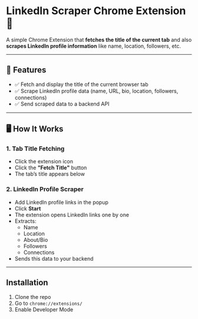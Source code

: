 # LinkedIn Scraper Chrome Extension 🚀

A simple Chrome Extension that **fetches the title of the current tab** and also **scrapes LinkedIn profile information** like name, location, followers, etc.

---

## 🔧 Features

- ✅ Fetch and display the title of the current browser tab  
- ✅ Scrape LinkedIn profile data (name, URL, bio, location, followers, connections)  
- ✅ Send scraped data to a backend API

---

## 🖥️ How It Works

### 1. **Tab Title Fetching**
- Click the extension icon  
- Click the **"Fetch Title"** button  
- The tab’s title appears below

### 2. **LinkedIn Profile Scraper**
- Add LinkedIn profile links in the popup  
- Click **Start**  
- The extension opens LinkedIn links one by one  
- Extracts:
  - Name
  - Location
  - About/Bio
  - Followers
  - Connections  
- Sends this data to your backend

---

## Installation

1. Clone the repo
2. Go to `chrome://extensions/`
3. Enable Developer Mode


